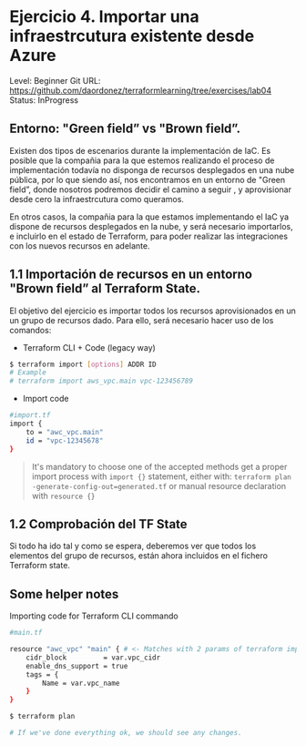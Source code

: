 # Ejercicio 4. Importar una infraestrcutura existente desde Azure

Level: Beginner
Git URL: https://github.com/daordonez/terraformlearning/tree/exercises/lab04
Status: InProgress

## Entorno: "Green field” vs "Brown field”.

Existen dos tipos de escenarios durante la implementación de IaC. Es posible que la compañia para la que estemos realizando el proceso de implementación todavía no disponga de recursos desplegados en una nube pública, por lo que siendo así, nos encontramos en un entorno de "Green field”, donde nosotros podremos decidir el camino a seguir , y aprovisionar desde cero la infraestrcutura como queramos.

En otros casos, la compañia para la que estamos implementando el IaC ya dispone de recursos desplegados en la nube, y será necesario importarlos, e incluirlo en el estado de Terraform, para poder realizar las integraciones con los nuevos recursos en adelante.

## 1.1 Importación de recursos en un entorno "Brown field” al Terraform State.

El objetivo del ejercicio es importar todos los recursos aprovisionados en un un grupo de recursos dado. Para ello, será necesario hacer uso de los comandos:

- Terraform CLI + Code (legacy way)

```bash
$ terraform import [options] ADDR ID
# Example
# terraform import aws_vpc.main vpc-123456789
```

- Import code

```bash
#import.tf
import {
	to = "awc_vpc.main"
	id = "vpc-12345678"
}
```

> It's mandatory to choose one of the accepted methods get a proper import process with `import {}` statement, either with: `terraform plan -generate-config-out=generated.tf` or manual resource declaration with `resource {}`
> 

## 1.2 Comprobación del TF State

Si todo ha ido tal y como se espera, deberemos ver que todos los elementos del grupo de recursos, están ahora incluidos en el fichero Terraform state.

## Some helper notes

Importing code for Terraform CLI commando

```bash
#main.tf

resource "awc_vpc" "main" { # <- Matches with 2 params of terraform import comand
	cidr_block         = var.vpc_cidr
	enable_dns_support = true
	tags = {
		Name = var.vpc_name
	}
}
```

```bash
$ terraform plan

# If we've done everything ok, we should see any changes.
```